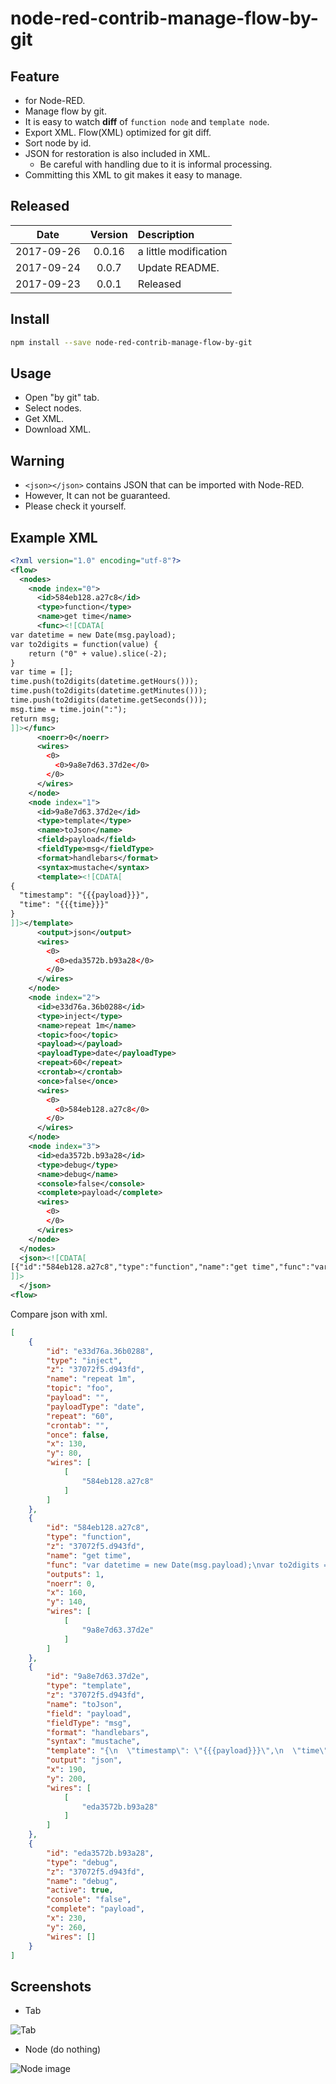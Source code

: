 # node-red-contrib-manage-flow-by-git

## Feature

- for Node-RED.
- Manage flow by git.
- It is easy to watch **diff** of `function node` and `template node`.
- Export XML. Flow(XML) optimized for git diff.
- Sort node by id.
- JSON for restoration is also included in XML.
  - Be careful with handling due to it is informal processing.
- Committing this XML to git makes it easy to manage.

## Released

|Date|Version|Description|
|:--:|:--:|:--|
|2017-09-26|0.0.16|a little  modification|
|2017-09-24|0.0.7|Update README.|
|2017-09-23|0.0.1|Released|

## Install

```bash
npm install --save node-red-contrib-manage-flow-by-git
```

## Usage

* Open "by git" tab.
* Select nodes.
* Get XML.
* Download XML.

## Warning

* `<json></json>` contains JSON that can be imported with Node-RED.
* However, It can not be guaranteed. 
* Please check it yourself.

## Example XML

```xml
<?xml version="1.0" encoding="utf-8"?>
<flow>
  <nodes>
    <node index="0">
      <id>584eb128.a27c8</id>
      <type>function</type>
      <name>get time</name>
      <func><![CDATA[
var datetime = new Date(msg.payload);
var to2digits = function(value) {
    return ("0" + value).slice(-2);
}
var time = [];
time.push(to2digits(datetime.getHours()));
time.push(to2digits(datetime.getMinutes()));
time.push(to2digits(datetime.getSeconds()));
msg.time = time.join(":");
return msg;
]]></func>
      <noerr>0</noerr>
      <wires>
        <0>
          <0>9a8e7d63.37d2e</0>
        </0>
      </wires>
    </node>
    <node index="1">
      <id>9a8e7d63.37d2e</id>
      <type>template</type>
      <name>toJson</name>
      <field>payload</field>
      <fieldType>msg</fieldType>
      <format>handlebars</format>
      <syntax>mustache</syntax>
      <template><![CDATA[
{
  "timestamp": "{{{payload}}}",
  "time": "{{{time}}}"
}
]]></template>
      <output>json</output>
      <wires>
        <0>
          <0>eda3572b.b93a28</0>
        </0>
      </wires>
    </node>
    <node index="2">
      <id>e33d76a.36b0288</id>
      <type>inject</type>
      <name>repeat 1m</name>
      <topic>foo</topic>
      <payload></payload>
      <payloadType>date</payloadType>
      <repeat>60</repeat>
      <crontab></crontab>
      <once>false</once>
      <wires>
        <0>
          <0>584eb128.a27c8</0>
        </0>
      </wires>
    </node>
    <node index="3">
      <id>eda3572b.b93a28</id>
      <type>debug</type>
      <name>debug</name>
      <console>false</console>
      <complete>payload</complete>
      <wires>
        <0>
        </0>
      </wires>
    </node>
  </nodes>
  <json><![CDATA[
[{"id":"584eb128.a27c8","type":"function","name":"get time","func":"var datetime = new Date(msg.payload);\nvar to2digits = function(value) {\n    return (\"0\" + value).slice(-2);\n}\nvar time = [];\ntime.push(to2digits(datetime.getHours()));\ntime.push(to2digits(datetime.getMinutes()));\ntime.push(to2digits(datetime.getSeconds()));\nmsg.time = time.join(\":\");\nreturn msg;","outputs":1,"noerr":"0","x":160,"y":140,"wires":[["9a8e7d63.37d2e"]]},{"id":"9a8e7d63.37d2e","type":"template","name":"toJson","field":"payload","fieldType":"msg","format":"handlebars","syntax":"mustache","template":"{\n  \"timestamp\": \"{{{payload}}}\",\n  \"time\": \"{{{time}}}\"\n}","output":"json","x":190,"y":200,"wires":[["eda3572b.b93a28"]]},{"id":"e33d76a.36b0288","type":"inject","name":"repeat 1m","topic":"foo","payload":"","payloadType":"date","repeat":"60","crontab":"","once":"false","x":130,"y":80,"wires":[["584eb128.a27c8"]]},{"id":"eda3572b.b93a28","type":"debug","name":"debug","active":true,"console":"false","complete":"payload","x":230,"y":260,"wires":[[]]}]
]]>
  </json>
<flow>
```

Compare json with xml.

```json
[
    {
        "id": "e33d76a.36b0288",
        "type": "inject",
        "z": "37072f5.d943fd",
        "name": "repeat 1m",
        "topic": "foo",
        "payload": "",
        "payloadType": "date",
        "repeat": "60",
        "crontab": "",
        "once": false,
        "x": 130,
        "y": 80,
        "wires": [
            [
                "584eb128.a27c8"
            ]
        ]
    },
    {
        "id": "584eb128.a27c8",
        "type": "function",
        "z": "37072f5.d943fd",
        "name": "get time",
        "func": "var datetime = new Date(msg.payload);\nvar to2digits = function(value) {\n    return (\"0\" + value).slice(-2);\n}\nvar time = [];\ntime.push(to2digits(datetime.getHours()));\ntime.push(to2digits(datetime.getMinutes()));\ntime.push(to2digits(datetime.getSeconds()));\nmsg.time = time.join(\":\");\nreturn msg;",
        "outputs": 1,
        "noerr": 0,
        "x": 160,
        "y": 140,
        "wires": [
            [
                "9a8e7d63.37d2e"
            ]
        ]
    },
    {
        "id": "9a8e7d63.37d2e",
        "type": "template",
        "z": "37072f5.d943fd",
        "name": "toJson",
        "field": "payload",
        "fieldType": "msg",
        "format": "handlebars",
        "syntax": "mustache",
        "template": "{\n  \"timestamp\": \"{{{payload}}}\",\n  \"time\": \"{{{time}}}\"\n}",
        "output": "json",
        "x": 190,
        "y": 200,
        "wires": [
            [
                "eda3572b.b93a28"
            ]
        ]
    },
    {
        "id": "eda3572b.b93a28",
        "type": "debug",
        "z": "37072f5.d943fd",
        "name": "debug",
        "active": true,
        "console": "false",
        "complete": "payload",
        "x": 230,
        "y": 260,
        "wires": []
    }
]
```

## Screenshots

* Tab

![Tab](./screenshots/tab.png)

* Node (do nothing)

![Node image](./screenshots/node.png)

